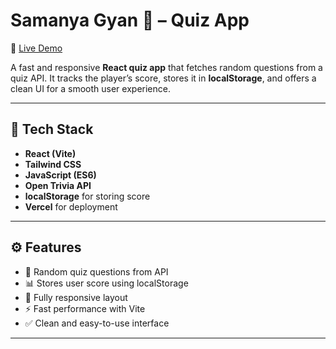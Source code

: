 # Samanya Gyan 🧠 – Quiz App

🔗 [Live Demo](https://samanya-gyan-hazel.vercel.app/)

A fast and responsive **React quiz app** that fetches random questions from a quiz API. It tracks the player’s score, stores it in **localStorage**, and offers a clean UI for a smooth user experience.

---

## 🔧 Tech Stack

- **React (Vite)**
- **Tailwind CSS**
- **JavaScript (ES6)**
- **Open Trivia API**
- **localStorage** for storing score
- **Vercel** for deployment

---

## ⚙️ Features

- 🎯 Random quiz questions from API
- 📊 Stores user score using localStorage
- 📱 Fully responsive layout
- ⚡ Fast performance with Vite
- ✅ Clean and easy-to-use interface

---

